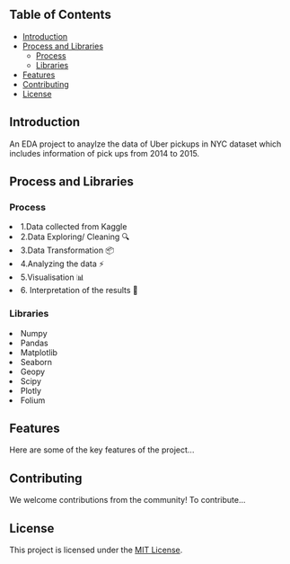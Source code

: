 ## Table of Contents
- [Introduction](#introduction)
- [Process and Libraries](#Process-and-libraries)
  - [Process](#Process)
  - [Libraries](#Libraries)
- [Features](#features)
- [Contributing](#contributing)
- [License](#license)

## Introduction
An EDA project to anaylze the data of Uber pickups in NYC dataset which includes information of pick ups from 2014 to 2015.

## Process and Libraries
### Process
 <li> 1.Data collected from Kaggle
 <li>2.Data Exploring/ Cleaning 🔍
 <li>3.Data Transformation 📦
 <li>4.Analyzing the data ⚡️
 <li>5.Visualisation 📊
 <li>6. Interpretation of the results 🧠

### Libraries

<li>Numpy
<li>Pandas
<li>Matplotlib
<li>Seaborn
<li>Geopy
<li>Scipy
<li>Plotly
<li>Folium

## Features
Here are some of the key features of the project...

## Contributing
We welcome contributions from the community! To contribute...

## License
This project is licensed under the [MIT License](LICENSE).


